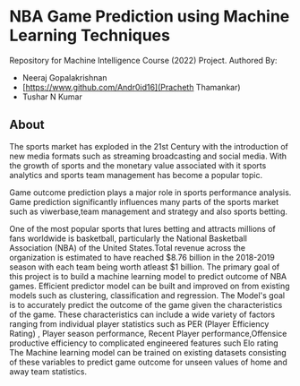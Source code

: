 # NBA Game Prediction using Machine Learning Techniques
Repository for Machine Intelligence Course (2022) Project.
Authored By:
- Neeraj Gopalakrishnan
- [https://www.github.com/Andr0id16](Pracheth Thamankar)
- Tushar N Kumar

## About
The sports market has exploded in the 21st Century with the introduction of new media formats such as streaming broadcasting and social media. With the growth of sports and the monetary value associated with it sports analytics and sports team management has become a popular topic.

Game outcome prediction plays a major role in sports performance analysis. Game prediction significantly influences many parts of the sports market such as viwerbase,team management and strategy and also sports betting.

One of the most popular sports that lures betting and attracts millions of fans worldwide is basketball, particularly the National Basketball Association (NBA) of the United States.Total revenue across the organization is estimated to have reached \$8.76 billion in the 2018-2019 season with each team being worth atleast \$1 billion.
The primary goal of this project is to build a machine learning model to predict outcome of NBA games. Efficient predictor model can be built and improved on from existing models such as clustering, classification and regression.
The Model's goal is to accurately predict the outcome of the game given the characteristics of the game. These characteristics can include a wide variety of factors ranging from individual player statistics such as PER (Player Efficiency Rating) ,
Player season performance, Recent Player performance,Offensice productive efficiency to complicated engineered features such Elo rating 
The Machine learning model can be trained on existing datasets consisting of these variables to predict game outcome for unseen values of home and away team statistics.

